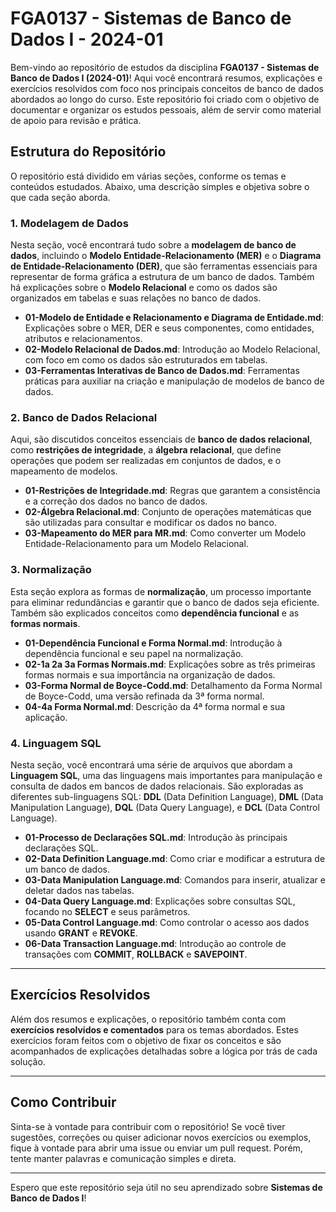 # FGA0137 - Sistemas de Banco de Dados I - 2024-01

Bem-vindo ao repositório de estudos da disciplina **FGA0137 - Sistemas de Banco de Dados I (2024-01)**! Aqui você encontrará resumos, explicações e exercícios resolvidos com foco nos principais conceitos de banco de dados abordados ao longo do curso. Este repositório foi criado com o objetivo de documentar e organizar os estudos pessoais, além de servir como material de apoio para revisão e prática.

## Estrutura do Repositório

O repositório está dividido em várias seções, conforme os temas e conteúdos estudados. Abaixo, uma descrição simples e objetiva sobre o que cada seção aborda.

### 1. **Modelagem de Dados**
Nesta seção, você encontrará tudo sobre a **modelagem de banco de dados**, incluindo o **Modelo Entidade-Relacionamento (MER)** e o **Diagrama de Entidade-Relacionamento (DER)**, que são ferramentas essenciais para representar de forma gráfica a estrutura de um banco de dados. Também há explicações sobre o **Modelo Relacional** e como os dados são organizados em tabelas e suas relações no banco de dados.

- **01-Modelo de Entidade e Relacionamento e Diagrama de Entidade.md**: Explicações sobre o MER, DER e seus componentes, como entidades, atributos e relacionamentos.
- **02-Modelo Relacional de Dados.md**: Introdução ao Modelo Relacional, com foco em como os dados são estruturados em tabelas.
- **03-Ferramentas Interativas de Banco de Dados.md**: Ferramentas práticas para auxiliar na criação e manipulação de modelos de banco de dados.

### 2. **Banco de Dados Relacional**
Aqui, são discutidos conceitos essenciais de **banco de dados relacional**, como **restrições de integridade**, a **álgebra relacional**, que define operações que podem ser realizadas em conjuntos de dados, e o mapeamento de modelos.

- **01-Restrições de Integridade.md**: Regras que garantem a consistência e a correção dos dados no banco de dados.
- **02-Álgebra Relacional.md**: Conjunto de operações matemáticas que são utilizadas para consultar e modificar os dados no banco.
- **03-Mapeamento do MER para MR.md**: Como converter um Modelo Entidade-Relacionamento para um Modelo Relacional.

### 3. **Normalização**
Esta seção explora as formas de **normalização**, um processo importante para eliminar redundâncias e garantir que o banco de dados seja eficiente. Também são explicados conceitos como **dependência funcional** e as **formas normais**.

- **01-Dependência Funcional e Forma Normal.md**: Introdução à dependência funcional e seu papel na normalização.
- **02-1a 2a 3a Formas Normais.md**: Explicações sobre as três primeiras formas normais e sua importância na organização de dados.
- **03-Forma Normal de Boyce-Codd.md**: Detalhamento da Forma Normal de Boyce-Codd, uma versão refinada da 3ª forma normal.
- **04-4a Forma Normal.md**: Descrição da 4ª forma normal e sua aplicação.

### 4. **Linguagem SQL**
Nesta seção, você encontrará uma série de arquivos que abordam a **Linguagem SQL**, uma das linguagens mais importantes para manipulação e consulta de dados em bancos de dados relacionais. São exploradas as diferentes sub-linguagens SQL: **DDL** (Data Definition Language), **DML** (Data Manipulation Language), **DQL** (Data Query Language), e **DCL** (Data Control Language).

- **01-Processo de Declarações SQL.md**: Introdução às principais declarações SQL.
- **02-Data Definition Language.md**: Como criar e modificar a estrutura de um banco de dados.
- **03-Data Manipulation Language.md**: Comandos para inserir, atualizar e deletar dados nas tabelas.
- **04-Data Query Language.md**: Explicações sobre consultas SQL, focando no **SELECT** e seus parâmetros.
- **05-Data Control Language.md**: Como controlar o acesso aos dados usando **GRANT** e **REVOKE**.
- **06-Data Transaction Language.md**: Introdução ao controle de transações com **COMMIT**, **ROLLBACK** e **SAVEPOINT**.

---

## Exercícios Resolvidos
Além dos resumos e explicações, o repositório também conta com **exercícios resolvidos e comentados** para os temas abordados. Estes exercícios foram feitos com o objetivo de fixar os conceitos e são acompanhados de explicações detalhadas sobre a lógica por trás de cada solução.

---

## Como Contribuir
Sinta-se à vontade para contribuir com o repositório! Se você tiver sugestões, correções ou quiser adicionar novos exercícios ou exemplos, fique à vontade para abrir uma issue ou enviar um pull request. Porém, tente manter palavras e comunicação simples e direta.

---

Espero que este repositório seja útil no seu aprendizado sobre **Sistemas de Banco de Dados I**!
